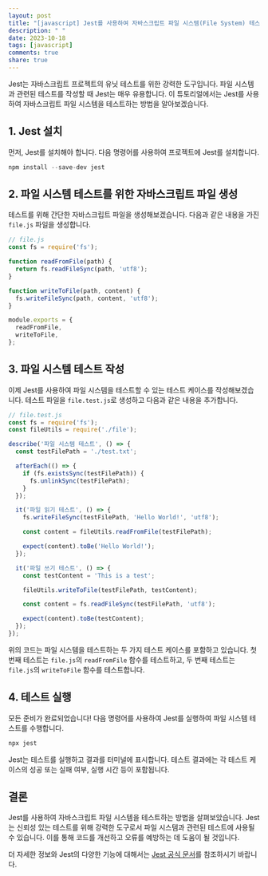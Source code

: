 ```yaml
---
layout: post
title: "[javascript] Jest를 사용하여 자바스크립트 파일 시스템(File System) 테스트하기"
description: " "
date: 2023-10-18
tags: [javascript]
comments: true
share: true
---
```


Jest는 자바스크립트 프로젝트의 유닛 테스트를 위한 강력한 도구입니다. 파일 시스템과 관련된 테스트를 작성할 때 Jest는 매우 유용합니다. 이 튜토리얼에서는 Jest를 사용하여 자바스크립트 파일 시스템을 테스트하는 방법을 알아보겠습니다.

## 1. Jest 설치

먼저, Jest를 설치해야 합니다. 다음 명령어를 사용하여 프로젝트에 Jest를 설치합니다.

```javascript
npm install --save-dev jest
```

## 2. 파일 시스템 테스트를 위한 자바스크립트 파일 생성

테스트를 위해 간단한 자바스크립트 파일을 생성해보겠습니다. 다음과 같은 내용을 가진 `file.js` 파일을 생성합니다.

```javascript
// file.js
const fs = require('fs');

function readFromFile(path) {
  return fs.readFileSync(path, 'utf8');
}

function writeToFile(path, content) {
  fs.writeFileSync(path, content, 'utf8');
}

module.exports = {
  readFromFile,
  writeToFile,
};
```

## 3. 파일 시스템 테스트 작성

이제 Jest를 사용하여 파일 시스템을 테스트할 수 있는 테스트 케이스를 작성해보겠습니다. 테스트 파일을 `file.test.js`로 생성하고 다음과 같은 내용을 추가합니다.

```javascript
// file.test.js
const fs = require('fs');
const fileUtils = require('./file');

describe('파일 시스템 테스트', () => {
  const testFilePath = './test.txt';

  afterEach(() => {
    if (fs.existsSync(testFilePath)) {
      fs.unlinkSync(testFilePath);
    }
  });

  it('파일 읽기 테스트', () => {
    fs.writeFileSync(testFilePath, 'Hello World!', 'utf8');

    const content = fileUtils.readFromFile(testFilePath);

    expect(content).toBe('Hello World!');
  });

  it('파일 쓰기 테스트', () => {
    const testContent = 'This is a test';

    fileUtils.writeToFile(testFilePath, testContent);

    const content = fs.readFileSync(testFilePath, 'utf8');

    expect(content).toBe(testContent);
  });
});
```

위의 코드는 파일 시스템을 테스트하는 두 가지 테스트 케이스를 포함하고 있습니다. 첫 번째 테스트는 `file.js`의 `readFromFile` 함수를 테스트하고, 두 번째 테스트는 `file.js`의 `writeToFile` 함수를 테스트합니다.

## 4. 테스트 실행

모든 준비가 완료되었습니다! 다음 명령어를 사용하여 Jest를 실행하여 파일 시스템 테스트를 수행합니다.

```javascript
npx jest
```

Jest는 테스트를 실행하고 결과를 터미널에 표시합니다. 테스트 결과에는 각 테스트 케이스의 성공 또는 실패 여부, 실행 시간 등이 포함됩니다.

## 결론

Jest를 사용하여 자바스크립트 파일 시스템을 테스트하는 방법을 살펴보았습니다. Jest는 신뢰성 있는 테스트를 위해 강력한 도구로서 파일 시스템과 관련된 테스트에 사용될 수 있습니다. 이를 통해 코드를 개선하고 오류를 예방하는 데 도움이 될 것입니다.

더 자세한 정보와 Jest의 다양한 기능에 대해서는 [Jest 공식 문서](https://jestjs.io/)를 참조하시기 바랍니다.